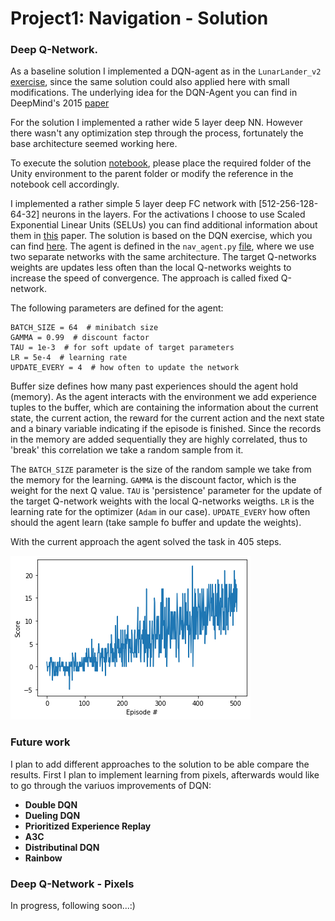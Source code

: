 #  Project1: Navigation - Solution

### Deep Q-Network.
As a baseline solution I implemented a DQN-agent as in the `LunarLander_v2` [exercise](../../../DQN/), 
since the same solution could also applied here with small modifications. The underlying idea for the DQN-Agent you can 
find in DeepMind's 2015 [paper](https://storage.googleapis.com/deepmind-media/dqn/DQNNaturePaper.pdf)

For the solution I implemented a rather wide 5 layer deep NN. However there wasn't any optimization step through the 
process, fortunately the base architecture seemed working here. 

To execute the solution [notebook](Navigation_solution.ipynb), please place the required folder of the Unity environment 
to the parent folder or modify the reference in the notebook cell accordingly. 

I implemented a rather simple 5 layer deep FC network with [512-256-128-64-32] neurons in the layers. 
For the activations I choose to use Scaled Exponential Linear Units (SELUs) you can find additional information about 
them in [this](https://arxiv.org/pdf/1706.02515.pdf) paper. The solution is based on the DQN exercise, 
which you can find [here](https://github.com/udacity/deep-reinforcement-learning/tree/master/dqn). 
The agent is defined in the `nav_agent.py` [file](./nav_agent.py), where we use two separate networks with the same 
architecture. The target Q-networks weights are updates less often than the local Q-networks weights to increase the 
speed of convergence. The approach is called fixed Q-network. 

The following parameters are defined for the agent:
```BUFFER_SIZE = int(1e5)  # replay buffer size
BATCH_SIZE = 64  # minibatch size
GAMMA = 0.99  # discount factor
TAU = 1e-3  # for soft update of target parameters
LR = 5e-4  # learning rate
UPDATE_EVERY = 4  # how often to update the network
```
Buffer size defines how many past experiences should the agent hold (memory). As the agent interacts with the 
environment we add experience tuples to the buffer, which are containing the information about the current state, 
the current action, the reward for the current action and the next state and a binary variable indicating if the episode 
is finished. Since the records in the memory are added sequentially they are highly correlated, thus to 'break' this 
correlation we take a random sample from it. 

The `BATCH_SIZE` parameter is the size of the random sample we take from the memory for the learning. 
`GAMMA` is the discount factor, which is the weight for the next Q value.
`TAU` is 'persistence' parameter for the update of the target Q-network weights with the local Q-networks weigths. 
`LR` is the learning rate for the optimizer (`Adam` in our case).
`UPDATE_EVERY` how often should the agent learn (take sample fo buffer and update the weights).
 
 
 With the current approach the agent solved the task in 405 steps. 
 
 
 ![image2](dqn_agent.png)


### Future work

I plan to add different approaches to the solution to be able compare the results. First I plan to implement learning 
from pixels, afterwards would like to go through the variuos improvements of DQN: 

- **Double DQN**
- **Dueling DQN**
- **Prioritized Experience Replay**
- **A3C**
- **Distributinal DQN**
- **Rainbow**


### Deep Q-Network - Pixels

In progress, following soon...:)
